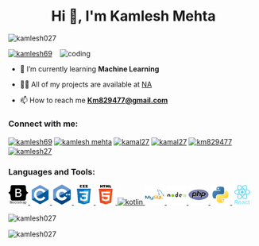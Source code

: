 <h1 align="center">Hi 👋, I'm Kamlesh Mehta</h1>
<p align="left"> <img src="https://komarev.com/ghpvc/?username=kamlesh027&label=Profile%20views&color=0e75b6&style=flat" alt="kamlesh027" /> </p>
<img align="right" alt="coding" width="400" src="![image](https://github.com/Kamlesh027/Kamlesh027/assets/125842881/81271ac1-287e-4bbf-88eb-f3054fb6c3c8)
">

<p align="left"> <a href="https://twitter.com/kamlesh69" target="blank"><img src="https://img.shields.io/twitter/follow/kamlesh69?logo=twitter&style=for-the-badge" alt="kamlesh69" /></a> </p>

- 🌱 I’m currently learning **Machine Learning**

- 👨‍💻 All of my projects are available at [NA](NA)

- 📫 How to reach me **Km829477@gmail.com**

<h3 align="left">Connect with me:</h3>
<p align="left">
<a href="https://twitter.com/kamlesh69" target="blank"><img align="center" src="https://raw.githubusercontent.com/rahuldkjain/github-profile-readme-generator/master/src/images/icons/Social/twitter.svg" alt="kamlesh69" height="30" width="40" /></a>
<a href="https://linkedin.com/in/kamlesh mehta" target="blank"><img align="center" src="https://raw.githubusercontent.com/rahuldkjain/github-profile-readme-generator/master/src/images/icons/Social/linked-in-alt.svg" alt="kamlesh mehta" height="30" width="40" /></a>
<a href="https://www.codechef.com/users/kamal27" target="blank"><img align="center" src="https://cdn.jsdelivr.net/npm/simple-icons@3.1.0/icons/codechef.svg" alt="kamal27" height="30" width="40" /></a>
<a href="https://codeforces.com/profile/kamal27" target="blank"><img align="center" src="https://raw.githubusercontent.com/rahuldkjain/github-profile-readme-generator/master/src/images/icons/Social/codeforces.svg" alt="kamal27" height="30" width="40" /></a>
<a href="https://www.leetcode.com/km829477" target="blank"><img align="center" src="https://raw.githubusercontent.com/rahuldkjain/github-profile-readme-generator/master/src/images/icons/Social/leet-code.svg" alt="km829477" height="30" width="40" /></a>
<a href="https://auth.geeksforgeeks.org/user/kamlesh27" target="blank"><img align="center" src="https://raw.githubusercontent.com/rahuldkjain/github-profile-readme-generator/master/src/images/icons/Social/geeks-for-geeks.svg" alt="kamlesh27" height="30" width="40" /></a>
</p>

<h3 align="left">Languages and Tools:</h3>
<p align="left"> <a href="https://getbootstrap.com" target="_blank" rel="noreferrer"> <img src="https://raw.githubusercontent.com/devicons/devicon/master/icons/bootstrap/bootstrap-plain-wordmark.svg" alt="bootstrap" width="40" height="40"/> </a> <a href="https://www.cprogramming.com/" target="_blank" rel="noreferrer"> <img src="https://raw.githubusercontent.com/devicons/devicon/master/icons/c/c-original.svg" alt="c" width="40" height="40"/> </a> <a href="https://www.w3schools.com/cpp/" target="_blank" rel="noreferrer"> <img src="https://raw.githubusercontent.com/devicons/devicon/master/icons/cplusplus/cplusplus-original.svg" alt="cplusplus" width="40" height="40"/> </a> <a href="https://www.w3schools.com/css/" target="_blank" rel="noreferrer"> <img src="https://raw.githubusercontent.com/devicons/devicon/master/icons/css3/css3-original-wordmark.svg" alt="css3" width="40" height="40"/> </a> <a href="https://www.w3.org/html/" target="_blank" rel="noreferrer"> <img src="https://raw.githubusercontent.com/devicons/devicon/master/icons/html5/html5-original-wordmark.svg" alt="html5" width="40" height="40"/> </a> <a href="https://kotlinlang.org" target="_blank" rel="noreferrer"> <img src="https://www.vectorlogo.zone/logos/kotlinlang/kotlinlang-icon.svg" alt="kotlin" width="40" height="40"/> </a> <a href="https://www.mysql.com/" target="_blank" rel="noreferrer"> <img src="https://raw.githubusercontent.com/devicons/devicon/master/icons/mysql/mysql-original-wordmark.svg" alt="mysql" width="40" height="40"/> </a> <a href="https://nodejs.org" target="_blank" rel="noreferrer"> <img src="https://raw.githubusercontent.com/devicons/devicon/master/icons/nodejs/nodejs-original-wordmark.svg" alt="nodejs" width="40" height="40"/> </a> <a href="https://www.php.net" target="_blank" rel="noreferrer"> <img src="https://raw.githubusercontent.com/devicons/devicon/master/icons/php/php-original.svg" alt="php" width="40" height="40"/> </a> <a href="https://www.python.org" target="_blank" rel="noreferrer"> <img src="https://raw.githubusercontent.com/devicons/devicon/master/icons/python/python-original.svg" alt="python" width="40" height="40"/> </a> <a href="https://reactjs.org/" target="_blank" rel="noreferrer"> <img src="https://raw.githubusercontent.com/devicons/devicon/master/icons/react/react-original-wordmark.svg" alt="react" width="40" height="40"/> </a> </p>

<p><img align="center" src="https://github-readme-stats.vercel.app/api/top-langs?username=kamlesh027&show_icons=true&locale=en&layout=compact" alt="kamlesh027" /></p>

<p><img align="center" src="https://github-readme-streak-stats.herokuapp.com/?user=kamlesh027&" alt="kamlesh027" /></p>
